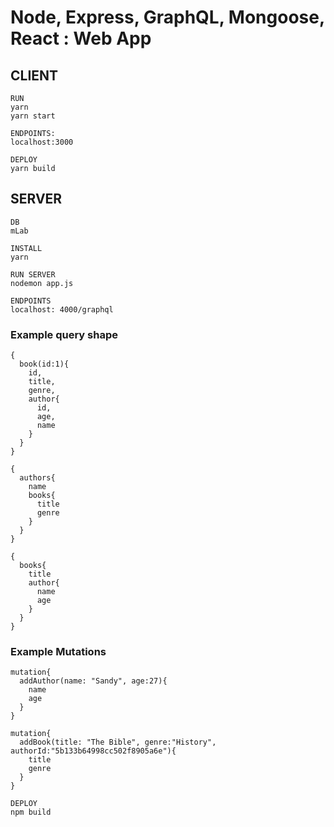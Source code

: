 # Node, Express, GraphQL, Mongoose, React : Web App

## CLIENT

```
RUN
yarn
yarn start
```

```
ENDPOINTS:
localhost:3000
```

```
DEPLOY
yarn build
```

## SERVER

```
DB
mLab
```

```
INSTALL 
yarn 
```

```
RUN SERVER 
nodemon app.js
```

```
ENDPOINTS 
localhost: 4000/graphql 
```

### Example query shape
```
{
  book(id:1){
    id,
    title,
    genre,
    author{
      id,
      age,
      name
    }
  }
}
```

```
{
  authors{
    name
    books{
      title
      genre
    }
  }
}
```

```
{
  books{
    title
    author{
      name
      age
    }
  }
}
```

### Example Mutations
```
mutation{
  addAuthor(name: "Sandy", age:27){
    name
    age
  }
}
```

```
mutation{
  addBook(title: "The Bible", genre:"History", authorId:"5b133b64998cc502f8905a6e"){
    title
    genre
  }
}
```

```
DEPLOY 
npm build
```
